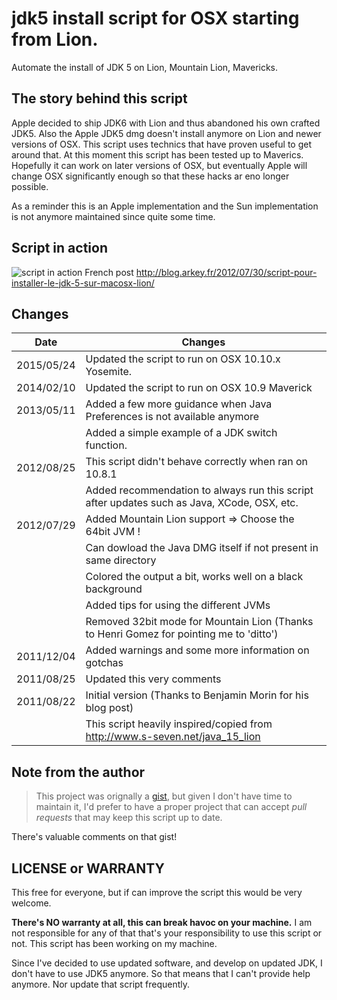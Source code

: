 # jdk5 install script for OSX starting from Lion.

Automate the install of JDK 5 on Lion, Mountain Lion, Mavericks.
 
## The story behind this script

Apple decided to ship JDK6 with Lion and thus abandoned his own crafted JDK5. Also the Apple JDK5 dmg doesn't
install anymore on Lion and newer versions of OSX. This script uses technics that have proven useful to get 
around that.
At this moment this script has been tested up to Maverics. Hopefully it can work on later versions of OSX, but eventually Apple will change OSX significantly enough so that these hacks ar eno longer possible.

As a reminder this is an Apple implementation and the Sun implementation is not anymore maintained since quite some time.

## Script in action

![script in action](http://blog.arkey.fr/wp-content/uploads/2011/08/jdk5_install_mountain_lion.png)
French post http://blog.arkey.fr/2012/07/30/script-pour-installer-le-jdk-5-sur-macosx-lion/

## Changes

| Date       | Changes |
| ---------- | ----------------------------------------------------------------------------------------------- |
| 2015/05/24 | Updated the script to run on OSX 10.10.x Yosemite. |
| 2014/02/10 | Updated the script to run on OSX 10.9 Maverick |
| 2013/05/11 | Added a few more guidance when Java Preferences is not available anymore  |
|            | Added a simple example of a JDK switch function. |
| 2012/08/25 | This script didn't behave correctly when ran on 10.8.1 |
|            | Added recommendation to always run this script after updates such as Java, XCode, OSX, etc. |
| 2012/07/29 | Added Mountain Lion support => Choose the 64bit JVM ! |
|            | Can dowload the Java DMG itself if not present in same directory |
|            | Colored the output a bit, works well on a black background |
|            | Added tips for using the different JVMs |
|            | Removed 32bit mode for Mountain Lion (Thanks to Henri Gomez for pointing me to 'ditto') |
| 2011/12/04 | Added warnings and some more information on gotchas |
| 2011/08/25 | Updated this very comments |
| 2011/08/22 | Initial version (Thanks to Benjamin Morin for his blog post) |
|            | This script heavily inspired/copied from http://www.s-seven.net/java_15_lion |

## Note from the author

> This project was orignally a [gist](https://gist.github.com/bric3/1163008), but given I don't have time to 
> maintain it, I'd prefer to have a proper project that can accept _pull requests_ that may keep this script 
> up to date.

There's valuable comments on that gist!

## LICENSE or WARRANTY

This free for everyone, but if can improve the script this would be very welcome.

**There's NO warranty at all, this can break havoc on your machine.** I am not responsible for any of that that's your responsibility to use this script or not. This script has been working on my machine.

Since I've decided to use updated software, and develop on updated JDK, I don't have to use JDK5 anymore. So that means that I can't provide help anymore. Nor update that script frequently.
